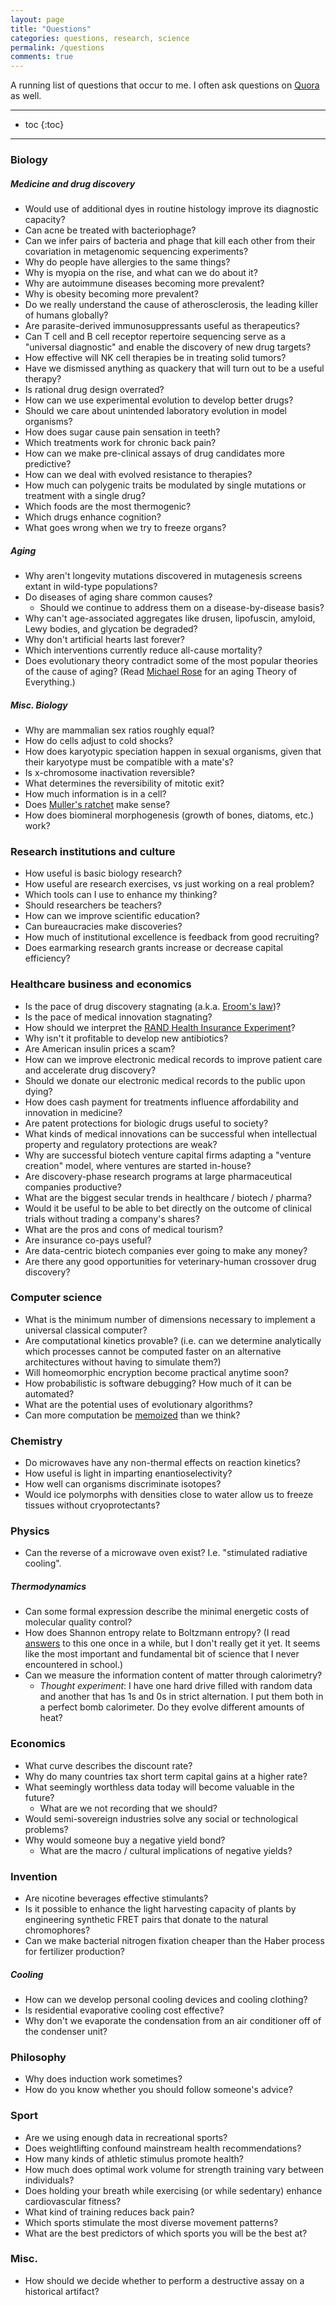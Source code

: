 ```yaml
---
layout: page
title: "Questions"
categories: questions, research, science
permalink: /questions
comments: true
---
```

A running list of questions that occur to me. I often ask questions on [Quora](https://www.quora.com/profile/Josh-McNamara/questions) as well.

---

* toc
{:toc}

---

### Biology  
##### Medicine and drug discovery
- Would use of additional dyes in routine histology improve its diagnostic capacity?
- Can acne be treated with bacteriophage?
- Can we infer pairs of bacteria and phage that kill each other from their covariation in metagenomic sequencing experiments?
- Why do people have allergies to the same things?
- Why is myopia on the rise, and what can we do about it? 
- Why are autoimmune diseases becoming more prevalent?
- Why is obesity becoming more prevalent?
- Do we really understand the cause of atherosclerosis, the leading killer of humans globally?
- Are parasite-derived immunosuppressants useful as therapeutics?
- Can T cell and B cell receptor repertoire sequencing serve as a "universal diagnostic" and enable the discovery of new drug targets?
- How effective will NK cell therapies be in treating solid tumors?
- Have we dismissed anything as quackery that will turn out to be a useful therapy?
- Is rational drug design overrated?
- How can we use experimental evolution to develop better drugs?
- Should we care about unintended laboratory evolution in model organisms? 
- How does sugar cause pain sensation in teeth?
- Which treatments work for chronic back pain?
- How can we make pre-clinical assays of drug candidates more predictive?
- How can we deal with evolved resistance to therapies?
- How much can polygenic traits be modulated by single mutations or treatment with a single drug? 
- Which foods are the most thermogenic?
- Which drugs enhance cognition?
- What goes wrong when we try to freeze organs?


##### Aging
- Why aren't longevity mutations discovered in mutagenesis screens extant in wild-type populations?
- Do diseases of aging share common causes?
	+ Should we continue to address them on a disease-by-disease basis?
- Why can't age-associated aggregates like drusen, lipofuscin, amyloid, Lewy bodies, and glycation be degraded?
- Why don't artificial hearts last forever?
- Which interventions currently reduce all-cause mortality?
- Does evolutionary theory contradict some of the most popular theories of the cause of aging? (Read [Michael Rose](https://www.faculty.uci.edu/profile.cfm?faculty_id=5261) for an aging Theory of Everything.)

##### Misc. Biology
- Why are mammalian sex ratios roughly equal?
- How do cells adjust to cold shocks?
- How does karyotypic speciation happen in sexual organisms, given that their karyotype must be compatible with a mate's?
- Is x-chromosome inactivation reversible?
- What determines the reversibility of mitotic exit?
- How much information is in a cell?
- Does [Muller's ratchet](https://en.wikipedia.org/wiki/Muller%27s_ratchet) make sense?
- How does biomineral morphogenesis (growth of bones, diatoms, etc.) work?

### Research institutions and culture
- How useful is basic biology research?
- How useful are research exercises, vs just working on a real problem?
- Which tools can I use to enhance my thinking?
- Should researchers be teachers?
- How can we improve scientific education?
- Can bureaucracies make discoveries?
- How much of institutional excellence is feedback from good recruiting?
- Does earmarking research grants increase or decrease capital efficiency?


### Healthcare business and economics
- Is the pace of drug discovery stagnating (a.k.a. [Eroom's law](https://en.wikipedia.org/wiki/Eroom%27s_law))?
- Is the pace of medical innovation stagnating?
- How should we interpret the [RAND Health Insurance Experiment](https://en.wikipedia.org/wiki/RAND_Health_Insurance_Experiment)?
- Why isn't it profitable to develop new antibiotics?
- Are American insulin prices a scam?
- How can we improve electronic medical records to improve patient care and accelerate drug discovery?
- Should we donate our electronic medical records to the public upon dying?
- How does cash payment for treatments influence affordability and innovation in medicine?
- Are patent protections for biologic drugs useful to society?
- What kinds of medical innovations can be successful when intellectual property and regulatory protections are weak?
- Why are successful biotech venture capital firms adapting a "venture creation" model, where ventures are started in-house?
- Are discovery-phase research programs at large pharmaceutical companies productive?
- What are the biggest secular trends in healthcare / biotech / pharma? 
- Would it be useful to be able to bet directly on the outcome of clinical trials without trading a company's shares?
- What are the pros and cons of medical tourism?
- Are insurance co-pays useful?
- Are data-centric biotech companies ever going to make any money?
- Are there any good opportunities for veterinary-human crossover drug discovery?

### Computer science
- What is the minimum number of dimensions necessary to implement a universal classical computer?
- Are computational kinetics provable? (i.e. can we determine analytically which processes cannot be computed faster on an alternative architectures without having to simulate them?)
- Will homeomorphic encryption become practical anytime soon?
- How probabilistic is software debugging? How much of it can be automated?
- What are the potential uses of evolutionary algorithms?
- Can more computation be [memoized](https://en.wikipedia.org/wiki/Memoization) than we think?

### Chemistry
- Do microwaves have any non-thermal effects on reaction kinetics?
- How useful is light in imparting enantioselectivity?
- How well can organisms discriminate isotopes?
- Would ice polymorphs with densities close to water allow us to freeze tissues without cryoprotectants?

### Physics
- Can the reverse of a microwave oven exist? I.e. "stimulated radiative cooling".

##### Thermodynamics
- Can some formal expression describe the minimal energetic costs of molecular quality control?
- How does Shannon entropy relate to Boltzmann entropy? (I read [answers](https://en.wikipedia.org/wiki/Entropy_in_thermodynamics_and_information_theory) to this one once in a while, but I don't really get it yet. It seems like the most important and fundamental bit of science that I never encountered in school.)
- Can we measure the information content of matter through calorimetry?
	* _Thought experiment_: I have one hard drive filled with random data and another that has 1s and 0s in strict alternation. I put them both in a perfect bomb calorimeter. Do they evolve different amounts of heat? 

### Economics
- What curve describes the discount rate?
- Why do many countries tax short term capital gains at a higher rate?
- What seemingly worthless data today will become valuable in the future?
	+ What are we not recording that we should?
- Would semi-sovereign industries solve any social or technological problems?
- Why would someone buy a negative yield bond?
	+ What are the macro / cultural implications of negative yields?

### Invention
- Are nicotine beverages effective stimulants?
- Is it possible to enhance the light harvesting capacity of plants by engineering synthetic FRET pairs that donate to the natural chromophores?
- Can we make bacterial nitrogen fixation cheaper than the Haber process for fertilizer production?


##### Cooling
- How can we develop personal cooling devices and cooling clothing?
- Is residential evaporative cooling cost effective?
- Why don't we evaporate the condensation from an air conditioner off of the condenser unit?

### Philosophy
- Why does induction work sometimes?
- How do you know whether you should follow someone's advice?

### Sport
- Are we using enough data in recreational sports?
- Does weightlifting confound mainstream health recommendations?
- How many kinds of athletic stimulus promote health?
- How much does optimal work volume for strength training vary between individuals?
- Does holding your breath while exercising (or while sedentary) enhance cardiovascular fitness?
- What kind of training reduces back pain?
- Which sports stimulate the most diverse movement patterns?
- What are the best predictors of which sports you will be the best at?

### Misc.
- How should we decide whether to perform a destructive assay on a historical artifact?